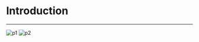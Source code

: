 

<h1>Introduction</h1>
<hr>

![p1](https://github.com/user-attachments/assets/a4898a40-34d5-48fd-9b92-e40b42523a84)
![p2](https://github.com/user-attachments/assets/5fc2a247-ac13-4fd7-8f35-aad32753fffe)

